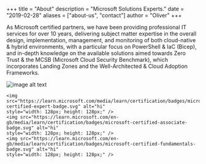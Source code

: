 +++
title = "About"
description = "Microsoft Solutions Experts."
date = "2019-02-28"
aliases = ["about-us", "contact"]
author = "Oliver"
+++

As Microsoft certified partners, we have been providing professional IT services for over 10 years, delivering subject matter expertise in the overall design, implementation, management, and monitoring of both cloud-native & hybrid environments, with a particular focus on PowerShell & IaC (Bicep), and in-depth knowledge on the available solutions aimed towards Zero Trust & the MCSB (Microsoft Cloud Security Benchmark), which incorporates Landing Zones and the Well-Architected & Cloud Adoption Frameworks.

![image alt text](/img/about/AZ-305.jpg)

    <img src="https://learn.microsoft.com/media/learn/certification/badges/microsoft-certified-expert-badge.svg" alt="hi"
    style="width: 128px; height: 128px;" />
    <img src="https://learn.microsoft.com/en-gb/media/learn/certification/badges/microsoft-certified-associate-badge.svg" alt="hi"
    style="width: 128px; height: 128px;" />
    <img src="https://learn.microsoft.com/en-gb/media/learn/certification/badges/microsoft-certified-fundamentals-badge.svg" alt="hi"
    style="width: 128px; height: 128px;" />